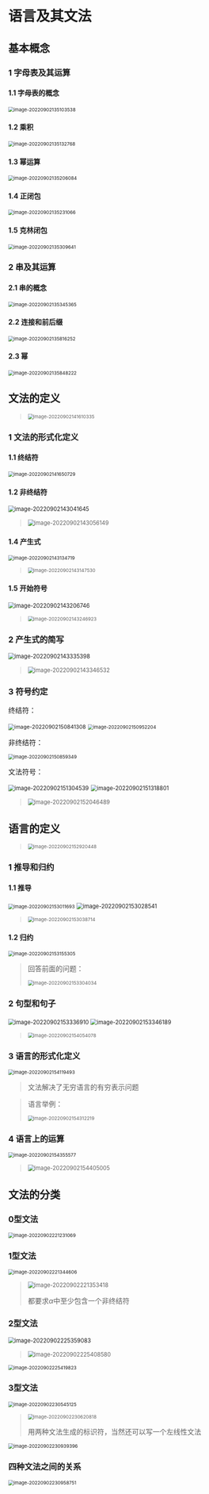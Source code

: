 # 语言及其文法

## 基本概念

### 1 字母表及其运算

#### 1.1 字母表的概念

<img src="README.assets/image-20220902135103538.png" alt="image-20220902135103538" style="zoom:67%;" />

#### 1.2 乘积

<img src="README.assets/image-20220902135132768.png" alt="image-20220902135132768" style="zoom:67%;" />

#### 1.3 幂运算

<img src="README.assets/image-20220902135206084.png" alt="image-20220902135206084" style="zoom:67%;" />

#### 1.4 正闭包

<img src="README.assets/image-20220902135231066.png" alt="image-20220902135231066" style="zoom:67%;" />

#### 1.5 克林闭包

<img src="README.assets/image-20220902135309641.png" alt="image-20220902135309641" style="zoom:67%;" />

### 2 串及其运算

#### 2.1 串的概念

<img src="README.assets/image-20220902135345365.png" alt="image-20220902135345365" style="zoom:67%;" />

#### 2.2 连接和前后缀

<img src="README.assets/image-20220902135816252.png" alt="image-20220902135816252" style="zoom:67%;" />

#### 2.3 幂

<img src="README.assets/image-20220902135848222.png" alt="image-20220902135848222" style="zoom:67%;" />



## 文法的定义

> <img src="README.assets/image-20220902141610335.png" alt="image-20220902141610335" style="zoom:67%;" />

### 1 文法的形式化定义

#### 1.1 终结符

<img src="README.assets/image-20220902141650729.png" alt="image-20220902141650729" style="zoom:67%;" />

#### 1.2 非终结符

<img src="README.assets/image-20220902143041645.png" alt="image-20220902143041645" style="zoom:80%;" />

> <img src="README.assets/image-20220902143056149.png" alt="image-20220902143056149" style="zoom:80%;" />

#### 1.4 产生式

<img src="README.assets/image-20220902143134719.png" alt="image-20220902143134719" style="zoom:67%;" />

> <img src="README.assets/image-20220902143147530.png" alt="image-20220902143147530" style="zoom:67%;" />

#### 1.5 开始符号

<img src="README.assets/image-20220902143206746.png" alt="image-20220902143206746" style="zoom:80%;" />

> <img src="README.assets/image-20220902143246923.png" alt="image-20220902143246923" style="zoom:67%;" />

### 2 产生式的简写

<img src="README.assets/image-20220902143335398.png" alt="image-20220902143335398" style="zoom:80%;" />

> <img src="README.assets/image-20220902143346532.png" alt="image-20220902143346532" style="zoom:80%;" />

### 3 符号约定

终结符：

<img src="README.assets/image-20220902150841308.png" alt="image-20220902150841308" style="zoom:77%;" />

<img src="README.assets/image-20220902150952204.png" alt="image-20220902150952204" style="zoom:67%;" />

非终结符：

<img src="README.assets/image-20220902150859349.png" alt="image-20220902150859349" style="zoom:67%;" />

文法符号：

<img src="README.assets/image-20220902151304539.png" alt="image-20220902151304539" style="zoom:80%;" />

<img src="README.assets/image-20220902151318801.png" alt="image-20220902151318801" style="zoom:80%;" />

> <img src="README.assets/image-20220902152046489.png" alt="image-20220902152046489" style="zoom:80%;" />

## 语言的定义

> <img src="README.assets/image-20220902152920448.png" alt="image-20220902152920448" style="zoom:67%;" />

### 1 推导和归约

#### 1.1 推导

<img src="README.assets/image-20220902153011693.png" alt="image-20220902153011693" style="zoom:67%;" />

<img src="README.assets/image-20220902153028541.png" alt="image-20220902153028541" style="zoom:80%;" />

> <img src="README.assets/image-20220902153038714.png" alt="image-20220902153038714" style="zoom:67%;" />

#### 1.2 归约

<img src="README.assets/image-20220902153155305.png" alt="image-20220902153155305" style="zoom:67%;" />

> 回答前面的问题：
>
> <img src="README.assets/image-20220902153304034.png" alt="image-20220902153304034" style="zoom:67%;" />

### 2 句型和句子

<img src="README.assets/image-20220902153336910.png" alt="image-20220902153336910" style="zoom:80%;" />

<img src="README.assets/image-20220902153346189.png" alt="image-20220902153346189" style="zoom:80%;" />

> <img src="README.assets/image-20220902154054078.png" alt="image-20220902154054078" style="zoom:67%;" />

### 3 语言的形式化定义

<img src="README.assets/image-20220902154119493.png" alt="image-20220902154119493" style="zoom:67%;" />

> 文法解决了无穷语言的有穷表示问题

> 语言举例：
>
> <img src="README.assets/image-20220902154312219.png" alt="image-20220902154312219" style="zoom:67%;" />

### 4 语言上的运算

<img src="README.assets/image-20220902154355577.png" alt="image-20220902154355577" style="zoom:67%;" />

> <img src="README.assets/image-20220902154405005.png" alt="image-20220902154405005" style="zoom:80%;" />

## 文法的分类

### 0型文法

<img src="README.assets/image-20220902221231069.png" alt="image-20220902221231069" style="zoom:67%;" />

### 1型文法

<img src="README.assets/image-20220902221344606.png" alt="image-20220902221344606" style="zoom:67%;" />

> <img src="README.assets/image-20220902221353418.png" alt="image-20220902221353418" style="zoom:80%;" />
>
> 都要求$\alpha$中至少包含一个非终结符

### 2型文法

<img src="README.assets/image-20220902225359083.png" alt="image-20220902225359083" style="zoom:80%;" />

> <img src="README.assets/image-20220902225408580.png" alt="image-20220902225408580" style="zoom:80%;" />

<img src="README.assets/image-20220902225419823.png" alt="image-20220902225419823" style="zoom:67%;" />

### 3型文法

<img src="README.assets/image-20220902230545125.png" alt="image-20220902230545125" style="zoom:67%;" />

> <img src="README.assets/image-20220902230620818.png" alt="image-20220902230620818" style="zoom:67%;" />
>
> 用两种文法生成的标识符，当然还可以写一个左线性文法

<img src="README.assets/image-20220902230939396.png" alt="image-20220902230939396" style="zoom:67%;" />

### 四种文法之间的关系

<img src="README.assets/image-20220902230958751.png" alt="image-20220902230958751" style="zoom:67%;" />

